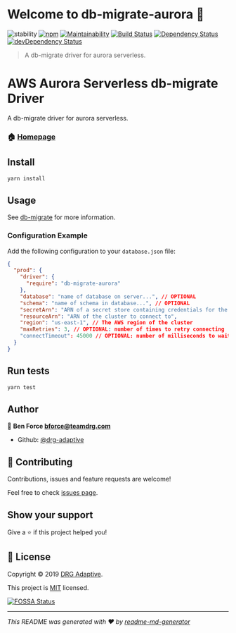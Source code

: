 # Welcome to db-migrate-aurora 👋
![stability](https://img.shields.io/badge/stability-alpha-red)
[![npm](https://img.shields.io/npm/v/db-migrate-aurora)](https://www.npmjs.com/package/db-migrate-aurora)
[![Maintainability](https://api.codeclimate.com/v1/badges/eadef0c673311ff3ad10/maintainability)](https://codeclimate.com/github/drg-adaptive/db-migrate-aurora/maintainability)
[![Build Status](https://travis-ci.org/drg-adaptive/db-migrate-aurora.svg?branch=master)](https://travis-ci.org/drg-adaptive/db-migrate-aurora)
[![Dependency Status](https://david-dm.org/drg-adaptive/db-migrate-aurora.svg)](https://david-dm.org/drg-adaptive/db-migrate-aurora)
[![devDependency Status](https://david-dm.org/drg-adaptive/db-migrate-aurora/dev-status.svg)](https://david-dm.org/drg-adaptive/db-migrate-aurora#info=devDependencies)

> A db-migrate driver for aurora serverless.

# AWS Aurora Serverless db-migrate Driver
A db-migrate driver for aurora serverless.

### 🏠 [Homepage](https://github.com/drg-adaptive/db-migrate-aurora)

## Install

```sh
yarn install
```

## Usage

See [db-migrate](https://db-migrate.readthedocs.io/en/latest/) for more information.

### Configuration Example

Add the following configuration to your `database.json` file:

```json
{
  "prod": {
    "driver": {
      "require": "db-migrate-aurora"
    },
    "database": "name of database on server...", // OPTIONAL
    "schema": "name of schema in database...", // OPTIONAL
    "secretArn": "ARN of a secret store containing credentials for the cluster",
    "resourceArn": "ARN of the cluster to connect to",
    "region": "us-east-1", // The AWS region of the cluster
    "maxRetries": 3, // OPTIONAL: number of times to retry connecting
    "connectTimeout": 45000 // OPTIONAL: number of milliseconds to wait until timing out the connection
  }
}
```

## Run tests

```sh
yarn test
```

## Author

👤 **Ben Force <bforce@teamdrg.com>**

* Github: [@drg-adaptive](https://github.com/drg-adaptive)

## 🤝 Contributing

Contributions, issues and feature requests are welcome!

Feel free to check [issues page](https://github.com/drg-adaptive/db-migrate-aurora/issues).

## Show your support

Give a ⭐️ if this project helped you!


## 📝 License

Copyright © 2019 [DRG Adaptive](https://drgadaptive.com/).

This project is [MIT](https://github.com/drg-adaptive/db-migrate-aurora/blob/master/LICENSE) licensed.


[![FOSSA Status](https://app.fossa.io/api/projects/git%2Bgithub.com%2Fdrg-adaptive%2Fdb-migrate-aurora.svg?type=large)](https://app.fossa.io/projects/git%2Bgithub.com%2Fdrg-adaptive%2Fdb-migrate-aurora?ref=badge_large)

***
_This README was generated with ❤️ by [readme-md-generator](https://github.com/kefranabg/readme-md-generator)_
